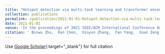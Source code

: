 ```yaml
---
title: "Hotspot detection via multi-task learning and transformer encoder"
collection: publications
permalink: /publication/2021-01-01-Hotspot-detection-via-multi-task-learning-and-transformer-encoder
date: 2021-01-01
venue: 'In the proceedings of 2021 IEEE/ACM International Conference On Computer Aided Design (ICCAD)'
citation: ' Binwu Zhu,  Ran Chen,  Xinyun Zhang,  Fan Yang,  Xuan Zeng,  Bei Yu,  Martin Wong, &quot;Hotspot detection via multi-task learning and transformer encoder.&quot; In the proceedings of 2021 IEEE/ACM International Conference On Computer Aided Design (ICCAD), 2021.'
---
```

Use [Google Scholar](https://scholar.google.com/scholar?q=Hotspot+detection+via+multi+task+learning+and+transformer+encoder){:target="_blank"} for full citation